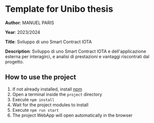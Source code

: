 # Template for Unibo thesis

**Author**: MANUEL PARIS

**Year**: 2023/2024

**Title**: Sviluppo di uno Smart Contract IOTA

**Description**: Sviluppo di uno Smart Contract IOTA e dell'applicazione esterna per interagirci, e analisi di prestazioni e vantaggi riscontrati dal progetto.

## How to use the project
1. If not already installed, install [npm](https://docs.npmjs.com/downloading-and-installing-node-js-and-npm)
2. Open a terminal inside the `project` directory
3. Execute ```npm install```
4. Wait for the project modules to install
5. Execute ```npm run start```
6. The project WebApp will open automatically in the browser
